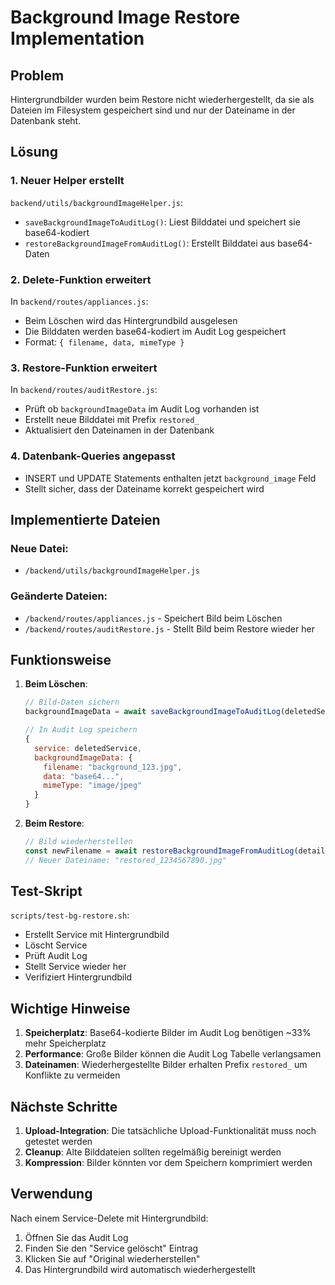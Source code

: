 # Background Image Restore Implementation

## Problem
Hintergrundbilder wurden beim Restore nicht wiederhergestellt, da sie als Dateien im Filesystem gespeichert sind und nur der Dateiname in der Datenbank steht.

## Lösung

### 1. Neuer Helper erstellt
`backend/utils/backgroundImageHelper.js`:
- `saveBackgroundImageToAuditLog()`: Liest Bilddatei und speichert sie base64-kodiert
- `restoreBackgroundImageFromAuditLog()`: Erstellt Bilddatei aus base64-Daten

### 2. Delete-Funktion erweitert
In `backend/routes/appliances.js`:
- Beim Löschen wird das Hintergrundbild ausgelesen
- Die Bilddaten werden base64-kodiert im Audit Log gespeichert
- Format: `{ filename, data, mimeType }`

### 3. Restore-Funktion erweitert
In `backend/routes/auditRestore.js`:
- Prüft ob `backgroundImageData` im Audit Log vorhanden ist
- Erstellt neue Bilddatei mit Prefix `restored_`
- Aktualisiert den Dateinamen in der Datenbank

### 4. Datenbank-Queries angepasst
- INSERT und UPDATE Statements enthalten jetzt `background_image` Feld
- Stellt sicher, dass der Dateiname korrekt gespeichert wird

## Implementierte Dateien

### Neue Datei:
- `/backend/utils/backgroundImageHelper.js`

### Geänderte Dateien:
- `/backend/routes/appliances.js` - Speichert Bild beim Löschen
- `/backend/routes/auditRestore.js` - Stellt Bild beim Restore wieder her

## Funktionsweise

1. **Beim Löschen**:
   ```javascript
   // Bild-Daten sichern
   backgroundImageData = await saveBackgroundImageToAuditLog(deletedService.backgroundImage);
   
   // In Audit Log speichern
   {
     service: deletedService,
     backgroundImageData: {
       filename: "background_123.jpg",
       data: "base64...",
       mimeType: "image/jpeg"
     }
   }
   ```

2. **Beim Restore**:
   ```javascript
   // Bild wiederherstellen
   const newFilename = await restoreBackgroundImageFromAuditLog(details.backgroundImageData);
   // Neuer Dateiname: "restored_1234567890.jpg"
   ```

## Test-Skript
`scripts/test-bg-restore.sh`:
- Erstellt Service mit Hintergrundbild
- Löscht Service
- Prüft Audit Log
- Stellt Service wieder her
- Verifiziert Hintergrundbild

## Wichtige Hinweise

1. **Speicherplatz**: Base64-kodierte Bilder im Audit Log benötigen ~33% mehr Speicherplatz
2. **Performance**: Große Bilder können die Audit Log Tabelle verlangsamen
3. **Dateinamen**: Wiederhergestellte Bilder erhalten Prefix `restored_` um Konflikte zu vermeiden

## Nächste Schritte

1. **Upload-Integration**: Die tatsächliche Upload-Funktionalität muss noch getestet werden
2. **Cleanup**: Alte Bilddateien sollten regelmäßig bereinigt werden
3. **Kompression**: Bilder könnten vor dem Speichern komprimiert werden

## Verwendung

Nach einem Service-Delete mit Hintergrundbild:
1. Öffnen Sie das Audit Log
2. Finden Sie den "Service gelöscht" Eintrag
3. Klicken Sie auf "Original wiederherstellen"
4. Das Hintergrundbild wird automatisch wiederhergestellt
